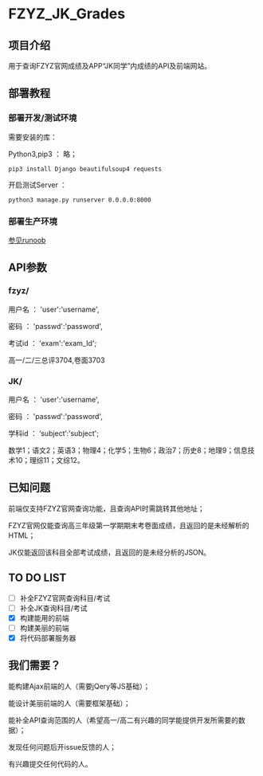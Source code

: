 # FZYZ_JK_Grades

## 项目介绍

用于查询FZYZ官网成绩及APP“JK同学”内成绩的API及前端网站。

## 部署教程

### 部署开发/测试环境

需要安装的库：

Python3,pip3 ： 略；

`pip3 install Django beautifulsoup4 requests  ` 

开启测试Server ：

`python3 manage.py runserver 0.0.0.0:8000`

### 部署生产环境

[参见runoob](https://www.runoob.com/django/django-nginx-uwsgi.html)

## API参数

### fzyz/

用户名 ： 'user':'username',

密码 ： 'passwd':'password',

考试id ： 'exam':'exam_Id';

高一/二/三总评3704,卷面3703

### JK/

用户名 ： 'user':'username',

密码 ： 'passwd':'password',

学科id ： ‘subject’:'subject';

数学1；语文2；英语3；物理4；化学5；生物6；政治7；历史8；地理9；信息技术10；理综11；文综12。

## 已知问题

前端仅支持FZYZ官网查询功能，且查询API时需跳转其他地址；

FZYZ官网仅能查询高三年级第一学期期末考卷面成绩，且返回的是未经解析的HTML；

JK仅能返回该科目全部考试成绩，且返回的是未经分析的JSON。

## TO DO LIST

- [ ] 补全FZYZ官网查询科目/考试
- [ ] 补全JK查询科目/考试
- [x] 构建能用的前端
- [ ] 构建美丽的前端
- [x] 将代码部署服务器

## 我们需要？

能构建Ajax前端的人（需要jQery等JS基础）；

能设计美丽前端的人（需要框架基础）；

能补全API查询范围的人（希望高一/高二有兴趣的同学能提供开发所需要的数据）；

发现任何问题后开issue反馈的人；

有兴趣提交任何代码的人。